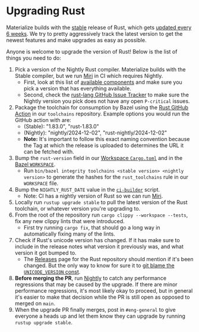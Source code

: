 # Upgrading Rust

Materialize builds with the [stable](https://rust-lang.github.io/rustup/concepts/channels.html)
release of Rust, which gets [updated every 6 weeks](https://releases.rs/). We try to pretty
aggressively track the latest version to get the newest features and make upgrades as easy as
possible.

Anyone is welcome to upgrade the version of Rust! Below is the list of things you need to do:

1. Pick a version of the Nightly Rust compiler. Materialize builds with the Stable compiler, but we
   run [Miri](https://github.com/rust-lang/miri) in CI which requires Nightly.
    * First, look at this list of [available components](https://rust-lang.github.io/rustup-components-history/aarch64-unknown-linux-gnu.html)
      and make sure you pick a version that has everything available.
    * Second, check the [rust-lang GitHub Issue Tracker](https://github.com/rust-lang/rust/issues?q=is%3Aopen%20label%3AP-critical)
      to make sure the Nightly version you pick does not have any open `P-critical` issues.
2. Package the toolchain for consumption by Bazel using the [Rust GitHub Action](https://github.com/MaterializeInc/toolchains/actions/workflows/rust.yml)
   in our `toolchains` repository. Example options you would run the GitHub action with are:
    * (Stable): "1.83.0", "rust-1.83.0"
    * (Nightly): "nightly/2024-12-02", "rust-nightly/2024-12-02"
    * **Note:** It's important to follow this exact naming convention because the Tag at which
      the release is uploaded to determines the URL it can be fetched with.
3. Bump the `rust-version` field in our [Workspace `Cargo.toml`](/Cargo.toml) and in the [Bazel `WORKSPACE`](/WORKSPACE).
    * Run `bin/bazel integrity toolchains <stable version> <nightly version>` to generate the hashes for the `rust_toolchains`
      rule in our `WORKSPACE` file.
2. Bump the `NIGHTLY_RUST_DATE` value in the [`ci-builder`](/bin/ci-builder) script.
    * Note: CI has a nightly version of Rust so we can run [Miri](https://github.com/rust-lang/miri).
3. Locally run `rustup upgrade stable` to pull the latest version of the Rust toolchain, or
   whatever version you're upgrading to.
4. From the root of the repository run `cargo clippy --workspace --tests`, fix any new clippy lints
   that were introduced.
    * First try running `cargo fix`, that should go a long way in automatically fixing many of the lints.
5. Check if Rust's unicode version has changed. If it has make sure to include in the release notes
   what version it previously was, and what version it got bumped to.
    * The [Releases](https://github.com/rust-lang/rust/releases) page for the Rust repository
      should mention if it's been changed. But the only way to know for sure it to
      [git blame the `UNICODE_VERSION` const](https://github.com/rust-lang/rust/blame/master/library/core/src/unicode/unicode_data.rs).
6. **Before merging the PR**, run [Nightly](https://buildkite.com/materialize/nightly) to catch any performance
   regressions that may be caused by the upgrade. If there are minor performance regressions, it's most likely
   okay to proceed, but in general it's easier to make that decision while the PR is still open as
   opposed to merged on `main`.
7. When the upgrade PR finally merges, post in `#eng-general` to give everyone a heads up and let
   them know they can upgrade by running `rustup upgrade stable`.
